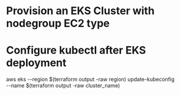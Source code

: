 # Provision an EKS Cluster with nodegroup EC2 type

# Configure kubectl after EKS deployment  

aws eks --region $(terraform output -raw region) update-kubeconfig \
    --name $(terraform output -raw cluster_name)